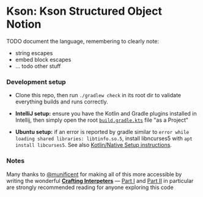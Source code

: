 # Kson: Kson Structured Object Notion

TODO document the language, remembering to clearly note:
- string escapes
- embed block escapes
- ... todo other stuff

### Development setup

* Clone this repo, then run `./gradlew check` in its root dir to validate everything builds and runs correctly.

* **IntelliJ setup:** ensure you have the Kotlin and Gradle plugins installed in Intellij, then simply open the root [`build.gradle.kts`](build.gradle.kts) file "as a Project"

* **Ubuntu setup:** if an error is reported by gradle similar to `error while loading shared libraries: libtinfo.so.5`, install libncurses5 with `apt install libcurses5`. See also [Kotlin/Native Setup instructions](https://github.com/JetBrains/kotlin-native/blob/27232bca5f2fb0164f1aa465d38e5042c6d7d55b/README.md).

### Notes
Many thanks to [@munificent](https://github.com/munificent) for making all of this more accessible by writing the wonderful [**Crafting Interpeters**](https://craftinginterpreters.com/) &mdash; [Part I](https://craftinginterpreters.com/welcome.html) and [Part II](https://craftinginterpreters.com/a-tree-walk-interpreter.html) in particular are strongly recommended reading for anyone exploring this code 
